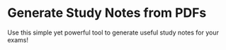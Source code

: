 # Generate Study Notes from PDFs

Use this simple yet powerful tool to generate useful study notes for your exams!